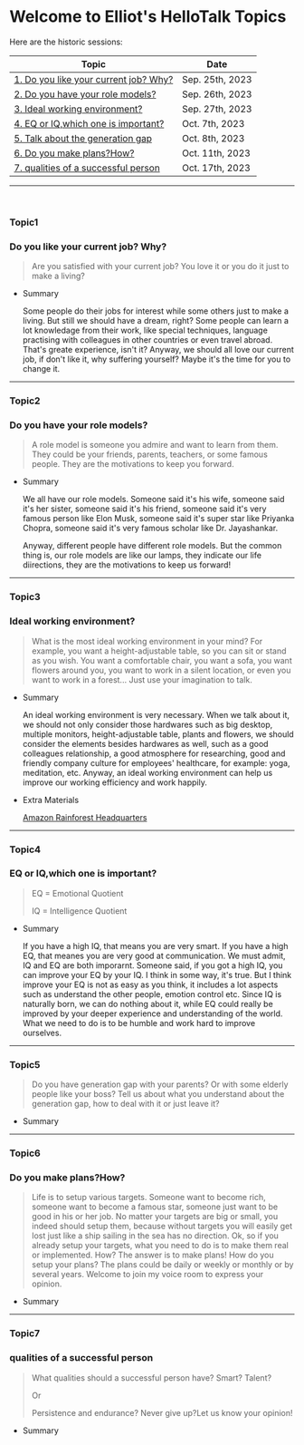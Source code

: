 # Welcome to Elliot's HelloTalk Topics

Here are the historic sessions:

| Topic | Date |
| ---- | ---- |
| [1. Do you like your current job? Why?](#Topic1) | Sep. 25th, 2023 |
| [2. Do you have your role models?](#Topic2) | Sep. 26th, 2023 |
| [3. Ideal working environment?](#Topic3) | Sep. 27th, 2023 |
| [4. EQ or IQ,which one is important?](#Topic4) | Oct. 7th, 2023 |
| [5. Talk about the generation gap](#Topic5) | Oct. 8th, 2023 |
| [6. Do you make plans?How?](#Topic6) | Oct. 11th, 2023 |
| [7. qualities of a successful person](#Topic7) | Oct. 17th, 2023 |

<hr>

&nbsp;

### Topic1

### Do you like your current job? Why?

> Are you satisfied with your current job? You love it or you do it just to make a living?

- Summary

    Some people do their jobs for interest while some others just to make a living.
    But still we should have a dream, right?
    Some people can learn a lot knowledage from their work, like special techniques, language practising with colleagues in other countries or even travel abroad.
    That's greate experience, isn't it?
    Anyway, we should all love our current job, if don't like it, why suffering yourself?
    Maybe it's the time for you to change it.

<hr>

### Topic2

### Do you have your role models?

> A role model is someone you admire and want to learn from them. 
They could be your friends, parents, teachers, or some famous people. 
They are the motivations to keep you forward. 

- Summary

    We all have our role models. Someone said it's his wife, someone said it's her sister, someone said it's his friend, someone said it's very famous person like Elon Musk, someone said it's super star like Priyanka Chopra, someone said it's very famous scholar like Dr. Jayashankar.

    Anyway, different people have different role models.
    But the common thing is, our role models are like our lamps, they indicate our life diirections, they are the motivations to keep us forward!



<hr>

### Topic3

### Ideal working environment?

> What is the most ideal working environment in your mind?
For example, you want a height-adjustable table, so you can sit or stand as you wish.
You want a comfortable chair, you want a sofa, you want flowers around you, you want to work in a silent location, or even you want to work in a forest...
Just use your imagination to talk.

- Summary

    An ideal working environment is very necessary. When we talk about it, we should not only consider those hardwares such as big desktop, multiple monitors, height-adjustable table, plants and flowers, we should consider the elements besides hardwares as well, such as a good colleagues relationship, a good atmosphere for researching, good and friendly company culture for employees' healthcare, for example: yoga, meditation, etc.
    Anyway, an ideal working environment can help us improve our working efficiency and work happily.

- Extra Materials

    [Amazon Rainforest Headquarters](https://www.youtube.com/watch?v=OcwKSm2Qf9c&t=3s)

<hr>

### Topic4

### EQ or IQ,which one is important?

>EQ = Emotional Quotient
>
>IQ = Intelligence Quotient

- Summary

    If you have a high IQ, that means you are very smart. If you have a high EQ, that meanes you are very good at communication. We must admit, IQ and EQ are both imporarnt. Someone said, if you got a high IQ, you can improve your EQ by your IQ. I think in some way, it's true. But I think improve your EQ is not as easy as you think, it includes a lot aspects such as understand the other people, emotion control etc. Since IQ is naturally born, we can do nothing about it, while EQ could really be improved by your deeper experience and understanding of the world.
    What we need to do is to be humble and work hard to improve ourselves.

<hr>

### Topic5

> Do you have generation gap with your parents? 
Or with some elderly people like your boss?
Tell us about what you understand about the generation gap, how to deal with it or just leave it?


- Summary

<hr>

### Topic6

### Do you make plans?How?

> Life is to setup various targets. Someone want to become rich, someone want to become a famous star, someone just want to be good in his or her job. No matter your targets are big or small, you indeed should setup them, because without targets you will easily get lost just like a ship sailing in the sea has no direction. Ok, so if you already setup your targets, what you need to do is to make them real or implemented. How? The answer is to make plans! How do you setup your plans? The plans could be daily or weekly or monthly or by several years. Welcome to join my voice room to express your opinion.


- Summary

<hr>

### Topic7

### qualities of a successful person

> What qualities should a successful person have?
Smart? Talent?
>
>Or
>
>Persistence and endurance?
Never give up?Let us know your opinion!


- Summary

